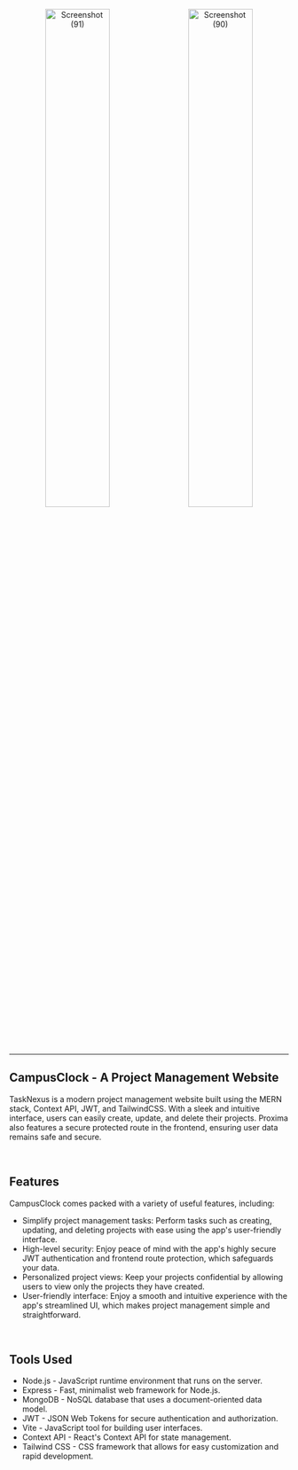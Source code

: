 <p align="center">
  <img alt="Screenshot (91)" src="https://github.com/user-attachments/assets/87e12f01-483b-40e2-ada2-669abc69023c" alt="Image 1" width="48%"/>&nbsp;&nbsp;&nbsp;
  <img alt="Screenshot (90)" src="https://github.com/user-attachments/assets/893b8819-d192-4abd-8cf8-6dc7dadc943d" alt="Image 2" width="48%"/>
</p>

---

<h2>CampusClock - A Project Management Website</h2>
<p>TaskNexus is a modern project management website built using the MERN stack, Context API, JWT, and TailwindCSS. With a sleek and intuitive interface, users can easily create, update, and delete their projects. Proxima also features a secure protected route in the frontend, ensuring user data remains safe and secure.</p>
<br/>

<h2>Features</h2>
<p>CampusClock comes packed with a variety of useful features, including:</p>
<ul>
  <li>Simplify project management tasks: Perform tasks such as creating, updating, and deleting projects with ease using the app's user-friendly interface.</li>
  <li>High-level security: Enjoy peace of mind with the app's highly secure JWT authentication and frontend route protection, which safeguards your data.</li>
  <li>Personalized project views: Keep your projects confidential by allowing users to view only the projects they have created.</li>
  <li>User-friendly interface: Enjoy a smooth and intuitive experience with the app's streamlined UI, which makes project management simple and straightforward.</li>
</ul>
<br />

<h2>Tools Used</h2>
<ul>
  <li>Node.js - JavaScript runtime environment that runs on the server.</li>
  <li>Express - Fast, minimalist web framework for Node.js.</li>
  <li>MongoDB - NoSQL database that uses a document-oriented data model.</li>
  <li>JWT - JSON Web Tokens for secure authentication and authorization.</li>
  <li>Vite - JavaScript tool for building user interfaces.</li>
  <li>Context API - React's Context API for state management.</li>
  <li>Tailwind CSS - CSS framework that allows for easy customization and rapid development.</li>
</ul>
